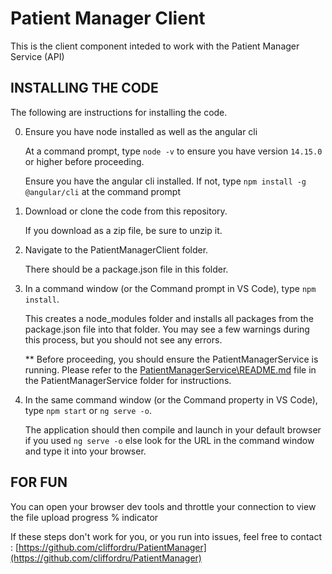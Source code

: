 # Patient Manager Client

This is the client component inteded to work with the Patient Manager Service (API)

## INSTALLING THE CODE

The following are  instructions for installing the code.

0) Ensure you have node installed as well as the angular cli

   At a command prompt, type `node -v` to ensure you have version `14.15.0` or higher before proceeding.

   Ensure you have the angular cli installed.  If not, type `npm install -g @angular/cli` at the command prompt

1) Download or clone the code from this repository.

   If you download as a zip file, be sure to unzip it.

2) Navigate to the PatientManagerClient folder.

   There should be a package.json file in this folder.

3) In a command window (or the Command prompt in VS Code), type `npm install`.

   This creates a node_modules folder and installs all packages from the package.json file into that folder. You may see a few warnings during this process, but you should not see any errors.

   ** Before proceeding, you should ensure the PatientManagerService is running.  Please refer to the [PatientManagerService\README.md](../PatientManagerService/README.md) file in the PatientManagerService folder for instructions. 
   
4) In the same command window (or the Command property in VS Code), type `npm start` or `ng serve -o`.

   The application should then compile and launch in your default browser if you used `ng serve -o` else look for the URL in the command window and type it into your browser.

## FOR FUN

You can open your browser dev tools and throttle your connection to view the file upload progress % indicator
   
If these steps don't work for you, or you run into issues, feel free to contact : [https://github.com/cliffordru/PatientManager](https://github.com/cliffordru/PatientManager) 